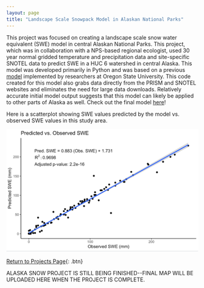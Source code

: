 ```yaml
---
layout: page
title: "Landscape Scale Snowpack Model in Alaskan National Parks"
---
```





This project was focused on creating a landscape scale snow water equivalent (SWE) model in central Alaskan National Parks. This project, which was in collaboration with a NPS-based regional ecologist, used 30 year normal gridded temperature and precipitation data and site-specific SNOTEL data to predict SWE in a HUC 6 watershed in central Alaska. This model was developed primarily in Python and was based on a previous [model](https://onlinelibrary.wiley.com/doi/epdf/10.1002/hyp.8176?saml_referrer) implemented by researchers at Oregon State University. This code created for this model also grabs data directly from the PRISM and SNOTEL websites and eliminates the need for large data downloads. Relatively accurate initial model output suggests that this model can likely be applied to other parts of Alaska as well. Check out the final model [here](https://github.com/samsamsam34/AKSnowModel)!


Here is a scatterplot showing SWE values predicted by the model vs. observed SWE values in this study area. 

![Model Fit Output Graph](photos/model_fit.png)

[Return to Projects Page](projects.md){: .btn}


ALASKA SNOW PROJECT IS STILL BEING FINISHED--FINAL MAP WILL BE UPLOADED HERE WHEN THE PROJECT IS COMPLETE.
